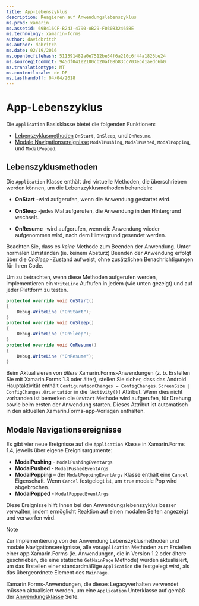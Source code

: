 ```yaml
---
title: App-Lebenszyklus
description: Reagieren auf Anwendungslebenszyklus
ms.prod: xamarin
ms.assetid: 69B416CF-B243-4790-AB29-F030B32465BE
ms.technology: xamarin-forms
author: davidbritch
ms.author: dabritch
ms.date: 02/19/2016
ms.openlocfilehash: 511591482a0e7512be34f6a210c6f44a1826be24
ms.sourcegitcommit: 945df041e2180cb20af08b83cc703ecd1aedc6b0
ms.translationtype: MT
ms.contentlocale: de-DE
ms.lasthandoff: 04/04/2018
---
```

# <a name="app-lifecycle"></a>App-Lebenszyklus

Die `Application` Basisklasse bietet die folgenden Funktionen:

* [Lebenszyklusmethoden](#Lifecycle_Methods) `OnStart`, `OnSleep`, und `OnResume`.
* [Modale Navigationsereignisse](#modal) `ModalPushing`, `ModalPushed`, `ModalPopping`, und `ModalPopped`.

<a name="Lifecycle_Methods" />

## <a name="lifecycle-methods"></a>Lebenszyklusmethoden

Die `Application` Klasse enthält drei virtuelle Methoden, die überschrieben werden können, um die Lebenszyklusmethoden behandeln:

* **OnStart** -wird aufgerufen, wenn die Anwendung gestartet wird.

* **OnSleep** -jedes Mal aufgerufen, die Anwendung in den Hintergrund wechselt.

* **OnResume** -wird aufgerufen, wenn die Anwendung wieder aufgenommen wird, nach dem Hintergrund gesendet werden.

Beachten Sie, dass es *keine* Methode zum Beenden der Anwendung.
Unter normalen Umständen (ie. keinem Absturz) Beenden der Anwendung erfolgt über die *OnSleep* -Zustand aufweist, ohne zusätzlichen Benachrichtigungen für Ihren Code.

Um zu betrachten, wenn diese Methoden aufgerufen werden, implementieren ein `WriteLine` Aufrufen in jedem (wie unten gezeigt) und auf jeder Plattform zu testen.

```csharp
protected override void OnStart()
{
    Debug.WriteLine ("OnStart");
}
protected override void OnSleep()
{
    Debug.WriteLine ("OnSleep");
}
protected override void OnResume()
{
    Debug.WriteLine ("OnResume");
}
```

Beim Aktualisieren von *ältere* Xamarin.Forms-Anwendungen (z. b. Erstellen Sie mit Xamarin.Forms 1.3 oder älter), stellen Sie sicher, dass das Android Hauptaktivität enthält `ConfigurationChanges = ConfigChanges.ScreenSize | ConfigChanges.Orientation` in die `[Activity()]` Attribut. Wenn dies nicht vorhanden ist bemerken die `OnStart` Methode wird aufgerufen, für Drehung sowie beim ersten der Anwendung starten. Dieses Attribut ist automatisch in den aktuellen Xamarin.Forms-app-Vorlagen enthalten.

<a name="modal" />

## <a name="modal-navigation-events"></a>Modale Navigationsereignisse

Es gibt vier neue Ereignisse auf die `Application` Klasse in Xamarin.Forms 1.4, jeweils über eigene Ereignisargumente:

* **ModalPushing** - `ModalPushingEventArgs`
* **ModalPushed** - `ModalPushedEventArgs`
* **ModalPopping** – der `ModalPoppingEventArgs` Klasse enthält eine `Cancel` Eigenschaft. Wenn `Cancel` festgelegt ist, um `true` modale Pop wird abgebrochen.
* **ModalPopped** - `ModalPoppedEventArgs`

Diese Ereignisse hilft Ihnen bei den Anwendungslebenszyklus besser verwalten, indem ermöglicht Reaktion auf einen modalen Seiten angezeigt und verworfen wird.

> [!NOTE]
> Zur Implementierung von der Anwendung Lebenszyklusmethoden und modale Navigationsereignisse, alle vor`Application` Methoden zum Erstellen einer app Xamarin.Forms (ie. Anwendungen, die in Version 1.2 oder ältere geschrieben, die eine statische `GetMainPage` Methode) wurden aktualisiert, um das Erstellen einer standardmäßige `Application` die festgelegt wird, als das übergeordnete Element des `MainPage`.
>
> Xamarin.Forms-Anwendungen, die dieses Legacyverhalten verwendet müssen aktualisiert werden, um eine `Application` Unterklasse auf gemäß der [Anwendungsklasse](~/xamarin-forms/app-fundamentals/application-class.md) Seite.
